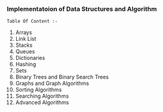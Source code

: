 ### Implementatoion of Data Structures and Algorithm

`Table Of Content :- `
 1. Arrays
 2. Link List
 3. Stacks
 4. Queues
 5. Dictionaries
 6. Hashing
 7. Sets
 8. Binary Trees and Binary Search Trees
 9. Graphs and Graph Algorithms
 10. Sorting Algorithms
 11. Searching Algorithms
 12. Advanced Algorithms



